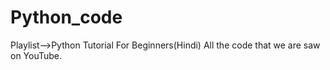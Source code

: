 # Python_code
Playlist-->Python Tutorial For Beginners(Hindi)  All the code that we are saw on YouTube.

